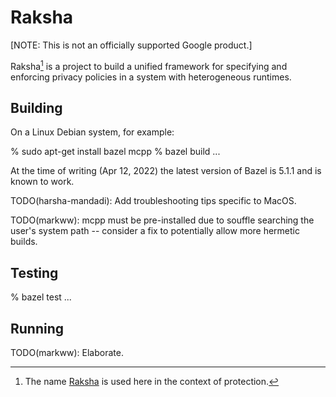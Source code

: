 # Raksha 

[NOTE: This is not an officially supported Google product.]

Raksha[^1] is a project to build a unified framework for specifying and
enforcing privacy policies in a system with heterogeneous runtimes.

## Building

On a Linux Debian system, for example:

% sudo apt-get install bazel mcpp
% bazel build ...

At the time of writing (Apr 12, 2022) the latest version of Bazel is 5.1.1 and is known to work.

TODO(harsha-mandadi): Add troubleshooting tips specific to MacOS.

TODO(markww): mcpp must be pre-installed due to souffle searching the user's system path -- consider a fix to potentially allow more hermetic builds.

## Testing

% bazel test ...

## Running

TODO(markww): Elaborate.

[^1]: The name [Raksha](https://en.wikipedia.org/wiki/Raksha_(Vedic)) is used here in the  context of protection.
